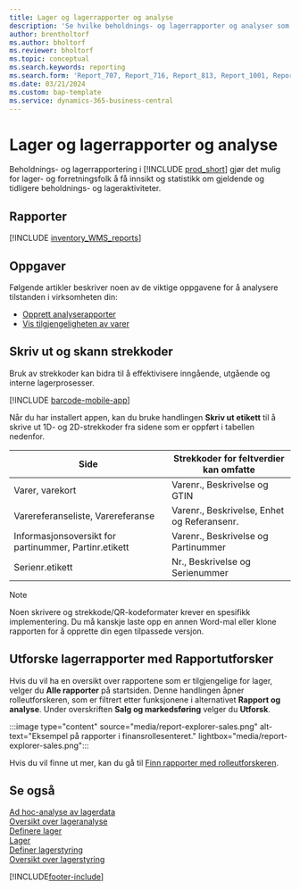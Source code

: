 ```yaml
---
title: Lager og lagerrapporter og analyse
description: 'Se hvilke beholdnings- og lagerrapporter og analyser som er tilgjengelige i standardversjonen av Business Central, slik at du kan holde oversikt over virksomheten.'
author: brentholtorf
ms.author: bholtorf
ms.reviewer: bholtorf
ms.topic: conceptual
ms.search.keywords: reporting
ms.search.form: 'Report_707, Report_716, Report_813, Report_1001, Report_5807, Report_5808, Report_5809, Report_7313, Report_7319, Report_7320'
ms.date: 03/21/2024
ms.custom: bap-template
ms.service: dynamics-365-business-central
---
```

# Lager og lagerrapporter og analyse

Beholdnings- og lagerrapportering i [!INCLUDE [prod_short](includes/prod_short.md)] gjør det mulig for lager- og forretningsfolk å få innsikt og statistikk om gjeldende og tidligere beholdnings- og lageraktiviteter.  

## Rapporter

[!INCLUDE [inventory_WMS_reports](includes/inventory-WMS-reports-include.md)]

## Oppgaver

Følgende artikler beskriver noen av de viktige oppgavene for å analysere tilstanden i virksomheten din:

* [Opprett analyserapporter](bi-how-create-analysis-views-reports.md)  
* [Vis tilgjengeligheten av varer](inventory-how-availability-overview.md)

## Skriv ut og skann strekkoder

Bruk av strekkoder kan bidra til å effektivisere inngående, utgående og interne lagerprosesser. 

[!INCLUDE [barcode-mobile-app](includes/barcode-mobile-app.md)]

Når du har installert appen, kan du bruke handlingen **Skriv ut etikett** til å skrive ut 1D- og 2D-strekkoder fra sidene som er oppført i tabellen nedenfor.

|Side  |Strekkoder for feltverdier kan omfatte  |
|---------|---------|
|Varer, varekort     |Varenr., Beskrivelse og GTIN         |
|Varereferanseliste, Varereferanse     |Varenr., Beskrivelse, Enhet og Referansenr.         |
|Informasjonsoversikt for partinummer, Partinr.etikett     |Varenr., Beskrivelse og Partinummer       |
|Serienr.etikett     |Nr., Beskrivelse og Serienummer         |

> [!NOTE]
> Noen skrivere og strekkode/QR-kodeformater krever en spesifikk implementering. Du må kanskje laste opp en annen Word-mal eller klone rapporten for å opprette din egen tilpassede versjon.


## Utforske lagerrapporter med Rapportutforsker

Hvis du vil ha en oversikt over rapportene som er tilgjengelige for lager, velger du **Alle rapporter** på startsiden. Denne handlingen åpner rolleutforskeren, som er filtrert etter funksjonene i alternativet **Rapport og analyse**. Under overskriften **Salg og markedsføring** velger du **Utforsk**.

:::image type="content" source="media/report-explorer-sales.png" alt-text="Eksempel på rapporter i finansrollesenteret." lightbox="media/report-explorer-sales.png":::

Hvis du vil finne ut mer, kan du gå til [Finn rapporter med rolleutforskeren](ui-role-explorer.md).


## Se også

[Ad hoc-analyse av lagerdata](ad-hoc-analysis-inventory.md)  
[Oversikt over lageranalyse](inventory-analytics-overview.md)   
[Definere lager](inventory-setup-inventory.md)  
[Lager](inventory-manage-inventory.md)  
[Definer lagerstyring](warehouse-setup-warehouse.md)  
[Oversikt over lagerstyring](design-details-warehouse-management.md)

[!INCLUDE[footer-include](includes/footer-banner.md)]
